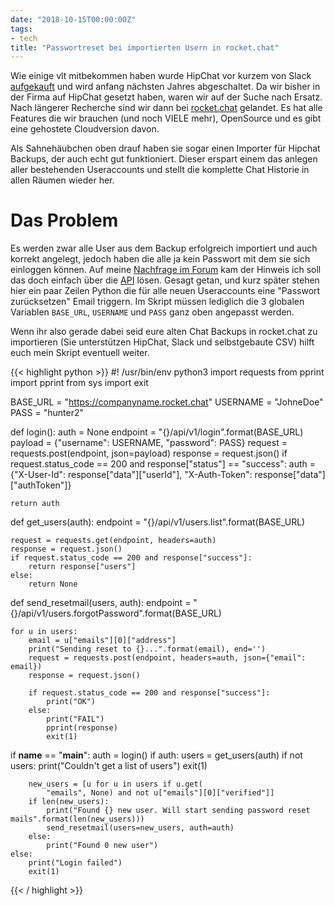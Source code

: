 ```yaml
---
date: "2018-10-15T00:00:00Z"
tags:
- tech
title: "Passwortreset bei importierten Usern in rocket.chat"
---
```


Wie einige vlt mitbekommen haben wurde HipChat vor kurzem von Slack [aufgekauft](https://www.theverge.com/2018/7/26/17619482/slack-hipchat-acquisition-stride-atlassian-partnership-microsoft-teams-competition) und wird anfang nächsten Jahres abgeschaltet. Da wir bisher in der Firma auf HipChat gesetzt haben, waren wir auf der Suche nach Ersatz.
Nach längerer Recherche sind wir dann bei [rocket.chat](https://rocket.chat/) gelandet. Es hat alle Features die wir brauchen (und noch VIELE mehr), OpenSource und es gibt eine gehostete Cloudversion davon.

Als Sahnehäubchen oben drauf haben sie sogar einen Importer für Hipchat Backups, der auch echt gut funktioniert. Dieser erspart einem das anlegen aller bestehenden Useraccounts und stellt die komplette Chat Historie in allen Räumen wieder her.

# Das Problem

Es werden zwar alle User aus dem Backup erfolgreich importiert und auch korrekt angelegt, jedoch haben die alle ja kein Passwort mit dem sie sich einloggen können. Auf meine [Nachfrage im Forum](https://forums.rocket.chat/t/set-password-for-lots-of-newly-imported-users/2238/2) kam der Hinweis ich soll das doch einfach über die [API](https://rocket.chat/docs/developer-guides/rest-api/) lösen. Gesagt getan, und kurz später stehen hier ein paar Zeilen Python die für alle neuen Useraccounts eine "Passwort zurücksetzen" Email triggern. Im Skript müssen lediglich die 3 globalen Variablen `BASE_URL`, `USERNAME` und `PASS` ganz oben angepasst werden.

Wenn ihr also gerade dabei seid eure alten Chat Backups in rocket.chat zu importieren (Sie unterstützen HipChat, Slack und selbstgebaute CSV) hilft euch mein Skript eventuell weiter.

{{< highlight python >}}
#! /usr/bin/env python3
import requests
from pprint import pprint
from sys import exit

BASE_URL = "https://companyname.rocket.chat"
USERNAME = "JohneDoe"
PASS = "hunter2"

def login():
    auth = None
    endpoint = "{}/api/v1/login".format(BASE_URL)
    payload = {"username": USERNAME,
               "password": PASS}
    request = requests.post(endpoint, json=payload)
    response = request.json()
    if request.status_code == 200 and response["status"] == "success":
        auth = {"X-User-Id": response["data"]["userId"],
                "X-Auth-Token": response["data"]["authToken"]}

    return auth


def get_users(auth):
    endpoint = "{}/api/v1/users.list".format(BASE_URL)

    request = requests.get(endpoint, headers=auth)
    response = request.json()
    if request.status_code == 200 and response["success"]:
        return response["users"]
    else:
        return None


def send_resetmail(users, auth):
    endpoint = "{}/api/v1/users.forgotPassword".format(BASE_URL)

    for u in users:
        email = u["emails"][0]["address"]
        print("Sending reset to {}...".format(email), end='')
        request = requests.post(endpoint, headers=auth, json={"email": email})
        response = request.json()

        if request.status_code == 200 and response["success"]:
            print("OK")
        else:
            print("FAIL")
            pprint(response)
            exit(1)

if __name__ == "__main__":
    auth = login()
    if auth:
        users = get_users(auth)
        if not users:
            print("Couldn't get a list of users")
            exit(1)

        new_users = [u for u in users if u.get(
            "emails", None) and not u["emails"][0]["verified"]]
        if len(new_users):
            print("Found {} new user. Will start sending password reset mails".format(len(new_users)))
            send_resetmail(users=new_users, auth=auth)
        else:
            print("Found 0 new user")
    else:
        print("Login failed")
        exit(1)
{{< / highlight >}}
